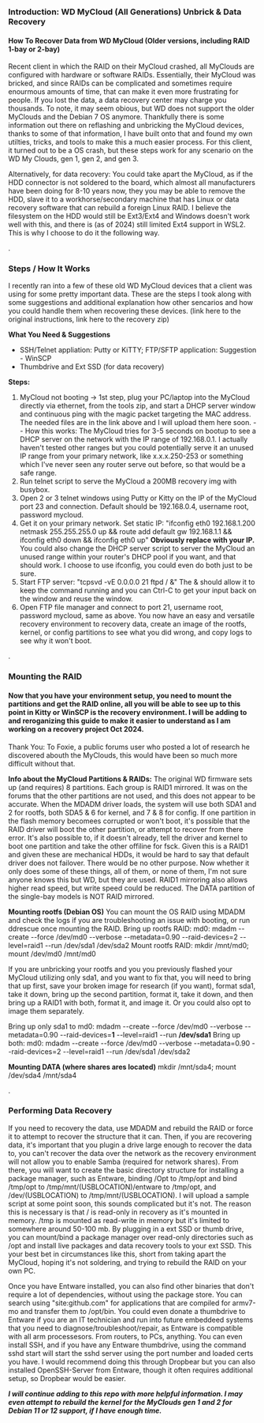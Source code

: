 
### Introduction: WD MyCloud (All Generations) Unbrick & Data Recovery
#### How To Recover Data from WD MyCloud (Older versions, including RAID 1-bay or 2-bay)
Recent client in which the RAID on their MyCloud crashed, all MyClouds are configured with hardware or software RAIDs. Essentially, their MyCloud was bricked, and since RAIDs can be complicated and sometimes require enourmous amounts of time, that can make it even more frustrating for people. If you lost the data, a data recovery center may charge you thousands. To note, it may seem obious, but WD does not support the older MyClouds and the Debian 7 OS anymore. Thankfully there is some information out there on reflashing and unbricking the MyCloud devices, thanks to some of that information, I have built onto that and found my own utilties, tricks, and tools to make this a much easier process. For this client, it turned out to be a OS crash, but these steps work for any scenario on the WD My Clouds, gen 1, gen 2, and gen 3.

Alternatively, for data recovery: You could take apart the MyCloud, as if the HDD connector is not soldered to the board, which almost all manufacturers have been doing for 8-10 years now, they you may be able to remove the HDD, slave it to a workhorse/secondary machine that has Linux or data recovery software that can rebuild a foreign Linux RAID. I believe the filesystem on the HDD would still be Ext3/Ext4 and Windows doesn't work well with this, and there is (as of 2024) still limited Ext4 support in WSL2. This is why I choose to do it the following way. 

.

### Steps / How It Works
I recently ran into a few of these old WD MyCloud devices that a client was using for some pretty important data. These are the steps I took along with some suggestions and additional explanation how other sencarios and how you could handle them when recovering these devices.
(link here to the original instructions, link here to the recovery zip)

**What You Need & Suggestions**
* SSH/Telnet appliation: Putty or KiTTY; FTP/SFTP application: Suggestion - WinSCP
* Thumbdrive and Ext SSD (for data recovery)

**Steps:**

1. MyCloud not booting -> 1st step, plug your PC/laptop into the MyCloud directly via ethernet, from the tools zip, and start a DHCP server window and continuous ping with the magic packet targeting the MAC address. The needed files are in the link above and I will upload them here soon.
-- How this works: The MyCloud tries for 3-5 seconds on bootup to see a DHCP server on the network with the IP range of 192.168.0.1. I actually haven't tested other ranges but you could potentially serve it an unused IP range from your primary network, like x.x.x.250-253 or something which I've never seen any router serve out before, so that would be a safe range.
2. Run telnet script to serve the MyCloud a 200MB recovery img with busybox.
3. Open 2 or 3 telnet windows using Putty or Kitty on the IP of the MyCloud port 23 and connection. Default should be 192.168.0.4, username root, password mycloud.
4. Get it on your primary network. Set static IP: "ifconfig eth0 192.168.1.200 netmask 255.255.255.0 up && route add default gw 192.168.1.1 && ifconfig eth0 down && ifconfig eth0 up" **Obviously replace with your IP.** You could also change the DHCP server script to server the MyCloud an unused range within your router's DHCP pool if you want, and that should work. I choose to use ifconfig, you could even do both just to be sure.
5. Start FTP server: "tcpsvd -vE 0.0.0.0 21 ftpd / &" The & should allow it to keep the command running and you can Ctrl-C to get your input back on the window and reuse the window.
6. Open FTP file manager and connect to port 21, username root, password mycloud, same as above. You now have an easy and versatile recovery environment to recovery data, create an image of the rootfs, kernel, or config partitions to see what you did wrong, and copy logs to see why it won't boot. 

.

### Mounting the RAID
#### Now that you have your environment setup, you need to mount the partitions and get the RAID online, all you will be able to see up to this point in Kitty or WinSCP is the recovery environment. I will be adding to and reroganizing this guide to make it easier to understand as I am working on a recovery project Oct 2024.
Thank You: To Foxie, a public forums user who posted a lot of research he discovered abouth the MyClouds, this would have been so much more difficult without that. 

**Info about the MyCloud Partitions & RAIDs:** The original WD firmware sets up (and requires) 8 partitions. Each group is RAID1 mirrored. It was on the forums that the other partitions are not used, and this does not appear to be accurate. When the MDADM driver loads, the system will use both SDA1 and 2 for rootfs, both SDA5 & 6 for kernel, and 7 & 8 for config. If one partition in the flash memory becomees corrupted or won't boot, it's possible that the RAID driver will boot the other partition, or attempt to recover from there error. It's also possible to, if it doesn't already, tell the driver and kernel to boot one partition and take the other offiline for fsck. Given this is a RAID1 and given these are mechanical HDDs, it would be hard to say that default driver does not failover. There would be no other purpose. Now whether it only does some of these things, all of them, or none of them, I'm not sure anyone knows this but WD, but they are used. RAID1 mirroring also allows higher read speed, but write speed could be reduced. The DATA partition of the single-bay models is NOT RAID mirrored.

**Mounting rootfs (Debian OS)**
You can mount the OS RAID using MDADM and check the logs if you are troubleshooting an issue with booting, or run ddrescue once mounting the RAID. 
Bring up rootfs RAID: md0: mdadm --create --force /dev/md0 --verbose --metadata=0.90 --raid-devices=2 --level=raid1 --run /dev/sda1 /dev/sda2
Mount rootfs RAID: mkdir /mnt/md0; mount /dev/md0 /mnt/md0

If you are unbricking your rootfs and you you previously flashed your MyCloud utilizing only sda1, and you want to fix that, you will need to bring that up first, save your broken image for research (if you want), format sda1, take it down, bring up the second partition, format it, take it down, and then bring up a RAID1 with both, format it, and image it. Or you could also opt to image them separately.

Bring up only sda1 to md0: mdadm --create --force /dev/md0 --verbose --metadata=0.90 --raid-devices=**1** --level=raid1 --run **/dev/sda1**
Bring up both: md0: mdadm --create --force /dev/md0 --verbose --metadata=0.90 --raid-devices=2 --level=raid1 --run /dev/sda1 /dev/sda2

**Mounting DATA (where shares ares located)**
mkdir /mnt/sda4; mount /dev/sda4 /mnt/sda4

.

### Performing Data Recovery
If you need to recovery the data, use MDADM and rebuild the RAID or force it to attempt to recover the structure that it can. Then, if you are recovering data, it's important that you plugin a drive large enough to recover the data to, you can't recover the data over the network as the recovery environment will not allow you to enable Samba (required for network shares). From there, you will want to create the basic directory structure for installing a package manager, such as Entware, binding /Opt to /tmp/opt and bind /tmp/opt to /tmp/mnt/(USBLOCATION)/entware to /tmp/opt, and /dev/(USBLOCATION) to /tmp/mnt/(USBLOCATION). I will upload a sample script at some point soon, this sounds complicated but it's not. The reason this is necessary is that / is read-only in recovery as it's mounted in memory. /tmp is mounted as read-write in memory but it's limited to somewhere around 50-100 mb. By plugging in a ext SSD or thumb drive, you can mount/bind a package manager over read-only directories such as /opt and install live packages and data recovery tools to your ext SSD. This your best bet in circumstances like this, short from taking apart the MyCloud, hoping it's not soldering, and trying to rebuild the RAID on your own PC. 

Once you have Entware installed, you can also find other binaries that don't require a lot of dependencies, without using the package store. You can search using "site:github.com" for applications that are compiled for armv7-mo and transfer them to /opt/bin. You could even donate a thumbdrive to Entware if you are an IT technician and run into future embeddeed systems that you need to diagnose/troubleshoot/repair, as Entware is compatible with all arm processesors. From routers, to PCs, anything. You can even install SSH, and if you have any Entware thumbdrive, using the command sshd start will start the sshd server using the port number and loaded certs you have. I would recommend doing this through Dropbear but you can also installed OpenSSH-Server from Entware, though it often requires additional setup, so Dropbear would be easier. 

***I will continue adding to this repo with more helpful information. I may even attempt to rebuild the kernel for the MyClouds gen 1 and 2 for Debian 11 or 12 support, if I have enough time.***
